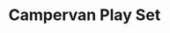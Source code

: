 ---
id: PE05332
title: Campervan Play Set
price:
    hkd: 400
    twd: 1600
dimensions:
    w: 38
    l: 21
    h: 23
    unit: cm
imgs: 
    - 'images/products/campervan-play-set.png'
---